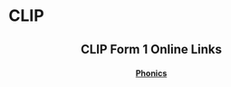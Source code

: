 # CLIP

<h2> 
<p align="center">
CLIP Form 1 Online Links
</p>
</h2>

<h4>
<p align="center">
  <a href="https://CLIP.github.io/Phonics">Phonics</a>
  <br>
</p>
</h4>
